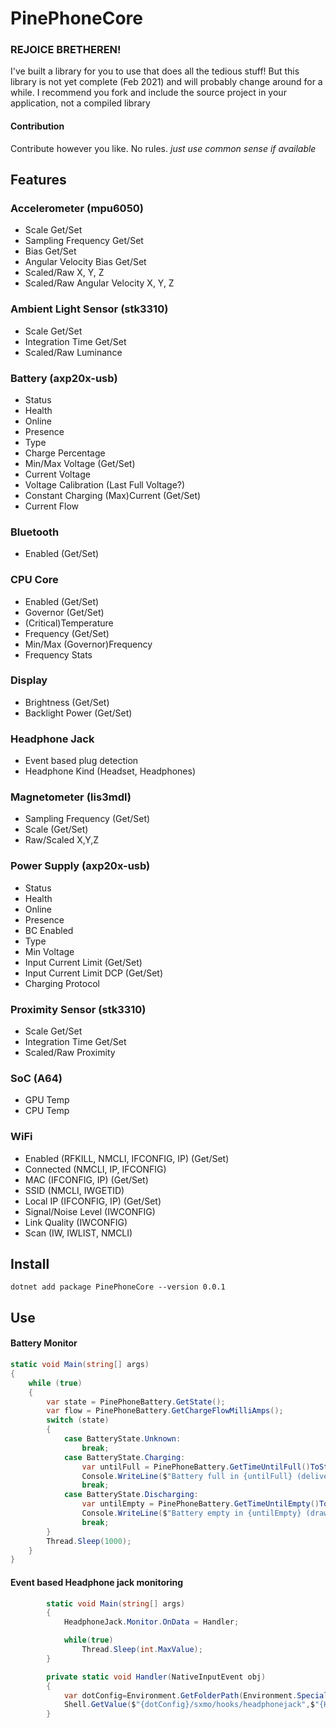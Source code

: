# PinePhoneCore

### REJOICE BRETHEREN! 
I've built a library for you to use that does all the tedious stuff!
But this library is not yet complete (Feb 2021) and will probably change around for a while.
I recommend you fork and include the source project in your application, not a compiled library


#### Contribution 
Contribute however you like. No rules.
*just use common sense if available*

## Features

### Accelerometer (mpu6050)
* Scale Get/Set
* Sampling Frequency Get/Set
* Bias Get/Set
* Angular Velocity Bias Get/Set
* Scaled/Raw X, Y, Z
* Scaled/Raw Angular Velocity X, Y, Z

### Ambient Light Sensor (stk3310)
* Scale Get/Set
* Integration Time Get/Set
* Scaled/Raw Luminance

### Battery (axp20x-usb)
* Status
* Health
* Online
* Presence
* Type
* Charge Percentage
* Min/Max Voltage (Get/Set)
* Current Voltage
* Voltage Calibration (Last Full Voltage?)
* Constant Charging (Max)Current (Get/Set)
* Current Flow

### Bluetooth
* Enabled (Get/Set)

### CPU Core
* Enabled (Get/Set)
* Governor (Get/Set)
* (Critical)Temperature
* Frequency (Get/Set)
* Min/Max (Governor)Frequency
* Frequency Stats

### Display
* Brightness (Get/Set)
* Backlight Power (Get/Set)

### Headphone Jack
* Event based plug detection
* Headphone Kind (Headset, Headphones)

### Magnetometer (lis3mdl)
* Sampling Frequency (Get/Set)
* Scale (Get/Set)
* Raw/Scaled X,Y,Z

### Power Supply (axp20x-usb)
* Status
* Health
* Online
* Presence
* BC Enabled
* Type
* Min Voltage
* Input Current Limit (Get/Set)
* Input Current Limit DCP (Get/Set)
* Charging Protocol

### Proximity Sensor (stk3310)
* Scale Get/Set
* Integration Time Get/Set
* Scaled/Raw Proximity

### SoC (A64)
* GPU Temp
* CPU Temp

### WiFi
* Enabled (RFKILL, NMCLI, IFCONFIG, IP) (Get/Set)
* Connected (NMCLI, IP, IFCONFIG)
* MAC (IFCONFIG, IP) (Get/Set)
* SSID (NMCLI, IWGETID)
* Local IP (IFCONFIG, IP) (Get/Set)
* Signal/Noise Level (IWCONFIG)
* Link Quality (IWCONFIG)
* Scan (IW, IWLIST, NMCLI)

## Install

```
dotnet add package PinePhoneCore --version 0.0.1
```

## Use

#### Battery Monitor

```cs
static void Main(string[] args)
{
    while (true)
    {
        var state = PinePhoneBattery.GetState();
        var flow = PinePhoneBattery.GetChargeFlowMilliAmps();
        switch (state)
        {
            case BatteryState.Unknown:
                break;
            case BatteryState.Charging:
                var untilFull = PinePhoneBattery.GetTimeUntilFull()ToStri("hh'h 'mm'min'");
                Console.WriteLine($"Battery full in {untilFull} (delivering {flow}mAh)");
                break;
            case BatteryState.Discharging:
                var untilEmpty = PinePhoneBattery.GetTimeUntilEmpty()ToStri("hh'h 'mm'min'");
                Console.WriteLine($"Battery empty in {untilEmpty} (drawing {flow}mAh)");
                break;
        }
        Thread.Sleep(1000);
    }
}
```
#### Event based Headphone jack monitoring 

```cs
        static void Main(string[] args)
        {
            HeadphoneJack.Monitor.OnData = Handler;

            while(true)
                Thread.Sleep(int.MaxValue);
        }

        private static void Handler(NativeInputEvent obj)
        {
            var dotConfig=Environment.GetFolderPath(Environment.SpecialFolder.ApplicationData);
            Shell.GetValue($"{dotConfig}/sxmo/hooks/headphonejack",$"{HeadphoneJack.Connected}");
        }
```